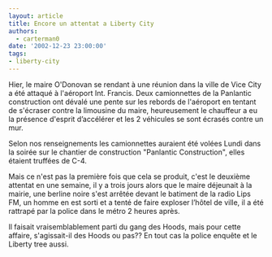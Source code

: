 ```yaml
---
layout: article
title: Encore un attentat a Liberty City
authors:
  - carterman0
date: '2002-12-23 23:00:00'
tags:
- liberty-city
---
```


Hier, le maire O'Donovan se rendant à une réunion dans la ville de Vice City a été attaqué à l'aéroport Int. Francis. Deux camionnettes de la Panlantic construction ont dévalé une pente sur les rebords de l'aéroport en tentant de s'écraser contre la limousine du maire, heureusement le chauffeur a eu la présence d'esprit d’accélérer et les 2 véhicules se sont écrasés contre un mur.

Selon nos renseignements les camionnettes auraient été volées Lundi dans la soirée sur le chantier de construction "Panlantic Construction", elles étaient truffées de C-4.

Mais ce n'est pas la première fois que cela se produit, c'est le deuxième attentat en une semaine, il y a trois jours alors que le maire déjeunait à la mairie, une berline noire s'est arrêtée devant le batiment de la radio Lips FM, un homme en est sorti et a tenté de faire exploser l’hôtel de ville, il a été rattrapé par la police dans le métro 2 heures après.

Il faisait vraisemblablement parti du gang des Hoods, mais pour cette affaire, s'agissait-il des Hoods ou pas?? En tout cas la police enquête et le Liberty tree aussi.